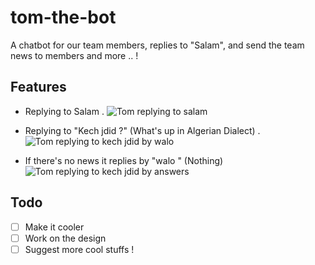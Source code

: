# tom-the-bot
A chatbot for our team members, replies to "Salam", and send the team news to members and more .. !

## Features
* Replying to Salam .
  ![Tom replying to salam](http://i.imgur.com/8J79KSI.png)

* Replying to "Kech jdid ?" (What's up in Algerian Dialect) .
  ![Tom replying to kech jdid by walo](http://i.imgur.com/IuTeTur.png)

* If there's no news it replies by "walo " (Nothing)
  ![Tom replying to kech jdid by answers](http://i.imgur.com/z2xvKmz.png)

## Todo
- [ ] Make it cooler
- [ ] Work on the design
- [ ] Suggest more cool stuffs !
